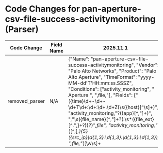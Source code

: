 # Code Changes for pan-aperture-csv-file-success-activitymonitoring (Parser)

| Code Change | Field Name | 2025.11.1 | 2025.12.1 |
|-------------|------------|-----------|------------|
| removed_parser | N/A | {"Name": "pan-aperture-csv-file-success-activitymonitoring", "Vendor": "Palo Alto Networks", "Product": "Palo Alto Aperture", "TimeFormat": "yyyy-MM-dd'T'HH:mm:ss.SSSZ", "Conditions": ["activity_monitoring", " Aperture ", ",file,"], "Fields": ["({time}\d+-\d+-\d+T\d+:\d+:\d+\.\d+Z)\s({host}[^\s]+)", "activity_monitoring,\"?({app}[^,\"]+)", ",\"*\s*({file_name}[^,\"]+?(\.\s*({file_ext}[^\.\",]+?))?)\"*,file", "activity_monitoring,\"*([^,]*,){5}({src_ip}\d{1,3}\.\d{1,3}\.\d{1,3}\.\d{1,3}),", ",file,\"*([\w\s]+|({email_address}[^@]+@[^\",]+))\"*,({src_ip}((([0-9a-fA-F.]{0,4}):{1,2}){1,7}([0-9a-fA-F]){0,4})|(((25[0-5]|(2[0-4]|1\d|[0-9]|)\d)\.?\b){4}))(:({src_port}\d+))?", ",({access}[^,]+),(|[^,]),file", ",file,\"*([\w\s]+|([^@]+@[^\",]+))\"*,([A-Fa-f.\d:]+),\w+,({access}[\w]+)\"*,", ",file,\"*([\w\s]+|([^@]+@[^\",]+))\"*,([A-Fa-f.\d:]+),\"+[^\"]+\"+,({access}[\w]+)\"*,", "((?:1969-[^,]+?)|({time}\d\d\d\d-\d\d-\d\dT\d\d:\d\d:\d\d\.\d+[\+-]\d+:\d+))"], "ParserVersion": "v1.0.0"} | N/A |